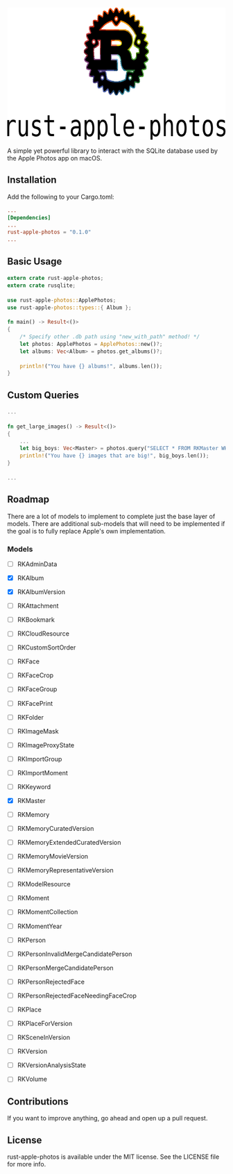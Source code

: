 <p align="center">
  <img width="679" height="304" src="https://raw.githubusercontent.com/dangreco/rust-apple-photos/master/logo.png">
</p>

A simple yet powerful library to interact with the SQLite database used by the Apple Photos app on macOS.
## Installation 
Add the following to your Cargo.toml:
```toml
...
[Dependencies]
...
rust-apple-photos = "0.1.0"
...
```

## Basic Usage
```rust
extern crate rust-apple-photos;
extern crate rusqlite;

use rust-apple-photos::ApplePhotos;
use rust-apple-photos::types::{ Album };

fn main() -> Result<()>
{
    /* Specify other .db path using "new_with_path" method! */
    let photos: ApplePhotos = ApplePhotos::new()?;
    let albums: Vec<Album> = photos.get_albums()?;
    
    println!("You have {} albums!", albums.len());
}
```
## Custom Queries
```rust
...

fn get_large_images() -> Result<()>
{
    ...
    let big_boys: Vec<Master> = photos.query("SELECT * FROM RKMaster WHERE width >= 2000 AND height >= 2000")?;
    println!("You have {} images that are big!", big_boys.len());
}

...
```

## Roadmap
There are a lot of models to implement to complete just the base layer of models. There are additional sub-models that will need to be implemented if the goal is to fully replace Apple's own implementation.
### Models
- [ ] RKAdminData
- [X] RKAlbum
- [X] RKAlbumVersion
- [ ] RKAttachment
- [ ] RKBookmark
- [ ] RKCloudResource
- [ ] RKCustomSortOrder
- [ ] RKFace
- [ ] RKFaceCrop
- [ ] RKFaceGroup
- [ ] RKFacePrint
- [ ] RKFolder
- [ ] RKImageMask
- [ ] RKImageProxyState
- [ ] RKImportGroup
- [ ] RKImportMoment
- [ ] RKKeyword
- [X] RKMaster
- [ ] RKMemory
- [ ] RKMemoryCuratedVersion
- [ ] RKMemoryExtendedCuratedVersion
- [ ] RKMemoryMovieVersion
- [ ] RKMemoryRepresentativeVersion
- [ ] RKModelResource
- [ ] RKMoment
- [ ] RKMomentCollection
- [ ] RKMomentYear
- [ ] RKPerson
- [ ] RKPersonInvalidMergeCandidatePerson
- [ ] RKPersonMergeCandidatePerson
- [ ] RKPersonRejectedFace
- [ ] RKPersonRejectedFaceNeedingFaceCrop
- [ ] RKPlace
- [ ] RKPlaceForVersion
- [ ] RKSceneInVersion
- [ ] RKVersion
- [ ] RKVersionAnalysisState
- [ ] RKVolume



## Contributions
If you want to improve anything, go ahead and open up a pull request.

## License
rust-apple-photos is available under the MIT license. See the LICENSE file for more info.
